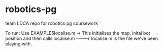 # robotics-pg
team LDCA repo for robotics pg coursework

To run:
Use EXAMPLE5localise.m
-> This initialises the map, inital bot position and then calls localise.m
----> localise.m is the file we've been playing with. 